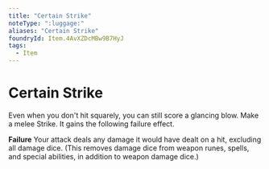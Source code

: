 ```yaml
---
title: "Certain Strike"
noteType: ":luggage:"
aliases: "Certain Strike"
foundryId: Item.4AvXZDcMBw9B7HyJ
tags:
  - Item
---
```


# Certain Strike

Even when you don't hit squarely, you can still score a glancing blow. Make a melee Strike. It gains the following failure effect.

**Failure** Your attack deals any damage it would have dealt on a hit, excluding all damage dice. (This removes damage dice from weapon runes, spells, and special abilities, in addition to weapon damage dice.)
